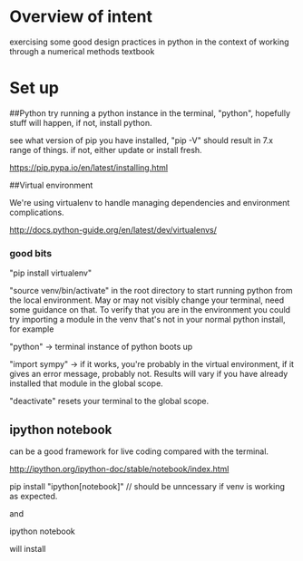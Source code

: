 # Overview of intent
exercising some good design practices in python in the context of working through a numerical methods textbook

# Set up

##Python
try running a python instance in the terminal, "python", hopefully stuff will happen, if not, install python. 

see what version of pip you have installed, "pip -V" should result in 7.x range of things. if not, either update or install fresh.

https://pip.pypa.io/en/latest/installing.html

##Virtual environment

We're using virtualenv to handle managing dependencies and environment complications.

http://docs.python-guide.org/en/latest/dev/virtualenvs/

### good bits

"pip install virtualenv"

"source venv/bin/activate" in the root directory to start running python from the local environment. May or may not visibly change your terminal, need some guidance on that. To verify that you are in the environment you could try importing a module in the venv that's not in your normal python install, for example

"python" -> terminal instance of python boots up

"import sympy" -> if it works, you're probably in the virtual environment, if it gives an error message, probably not. Results will vary if you have already installed that module in the global scope.

"deactivate" resets your terminal to the global scope.

## ipython notebook
can be a good framework for live coding compared with the terminal.

http://ipython.org/ipython-doc/stable/notebook/index.html

pip install "ipython[notebook]" // should be unncessary if venv is working as expected.

and

ipython notebook

will install